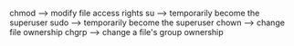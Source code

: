 chmod --> modify file access rights
su    --> temporarily become the superuser 
sudo  --> temporarily become the superuser 
chown --> change file ownership 
chgrp --> change a file's group ownership
